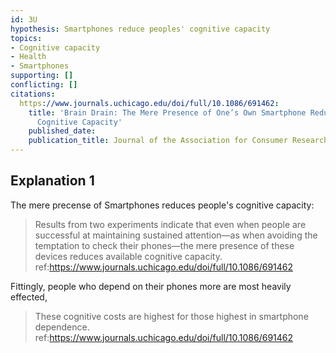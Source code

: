 ```yaml
---
id: 3U
hypothesis: Smartphones reduce peoples' cognitive capacity
topics:
- Cognitive capacity
- Health
- Smartphones
supporting: []
conflicting: []
citations:
  https://www.journals.uchicago.edu/doi/full/10.1086/691462:
    title: 'Brain Drain: The Mere Presence of One’s Own Smartphone Reduces Available
      Cognitive Capacity'
    published_date: 
    publication_title: Journal of the Association for Consumer Research
---
```

## Explanation 1

The mere precense of Smartphones reduces people's cognitive capacity:

> Results from two experiments indicate that even when people are successful at maintaining sustained attention—as when avoiding the temptation to check their phones—the mere presence of these devices reduces available cognitive capacity.
> ref:https://www.journals.uchicago.edu/doi/full/10.1086/691462

Fittingly, people who depend on their phones more are most heavily effected,

> These cognitive costs are highest for those highest in smartphone dependence.
> ref:https://www.journals.uchicago.edu/doi/full/10.1086/691462

